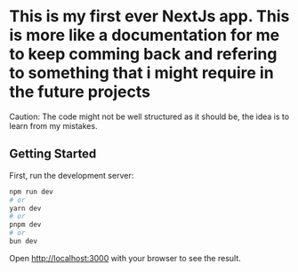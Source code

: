 # This is my first ever NextJs app. This is more like a documentation for me to keep comming back and refering to something that i might require in the future projects

Caution: The code might not be well structured as it should be, the idea is to learn from my mistakes.

## Getting Started

First, run the development server:

```bash
npm run dev
# or
yarn dev
# or
pnpm dev
# or
bun dev
```

Open [http://localhost:3000](http://localhost:3000) with your browser to see the result.
